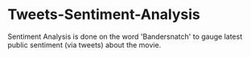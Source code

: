 # Tweets-Sentiment-Analysis
Sentiment Analysis is done on the word 'Bandersnatch' to gauge latest public sentiment (via tweets) about the movie.
